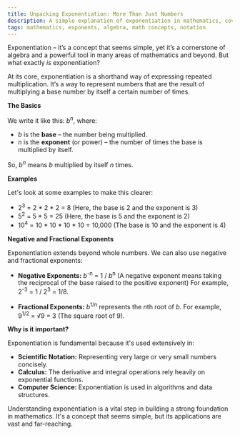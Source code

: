```yaml
---
title: Unpacking Exponentiation: More Than Just Numbers
description: A simple explanation of exponentiation in mathematics, covering its core concepts, notation, and some common examples.
tags: mathematics, exponents, algebra, math concepts, notation
---
```


Exponentiation – it’s a concept that seems simple, yet it’s a cornerstone of algebra and a powerful tool in many areas of mathematics and beyond. But what exactly *is* exponentiation?

At its core, exponentiation is a shorthand way of expressing repeated multiplication. It’s a way to represent numbers that are the result of multiplying a base number by itself a certain number of times.

**The Basics**

We write it like this:  *b*<sup>*n*</sup>, where:

*   *b* is the **base** – the number being multiplied.
*   *n* is the **exponent** (or power) – the number of times the base is multiplied by itself.

So, *b*<sup>*n*</sup> means *b* multiplied by itself *n* times.

**Examples**

Let's look at some examples to make this clearer:

*   2<sup>3</sup> = 2 * 2 * 2 = 8  (Here, the base is 2 and the exponent is 3)
*   5<sup>2</sup> = 5 * 5 = 25 (Here, the base is 5 and the exponent is 2)
*   10<sup>4</sup> = 10 * 10 * 10 * 10 = 10,000 (The base is 10 and the exponent is 4)

**Negative and Fractional Exponents**

Exponentiation extends beyond whole numbers. We can also use negative and fractional exponents:

*   **Negative Exponents:**  *b*<sup>-n</sup> = 1 / *b*<sup>n</sup> (A negative exponent means taking the reciprocal of the base raised to the positive exponent)  For example, 2<sup>-3</sup> = 1 / 2<sup>3</sup> = 1/8.

*   **Fractional Exponents:**  *b*<sup>1/n</sup> represents the *n*th root of *b*. For example, 9<sup>1/2</sup> = √9 = 3 (The square root of 9).

**Why is it important?**

Exponentiation is fundamental because it's used extensively in:

*   **Scientific Notation:**  Representing very large or very small numbers concisely.
*   **Calculus:**  The derivative and integral operations rely heavily on exponential functions.
*   **Computer Science:**  Exponentiation is used in algorithms and data structures.

Understanding exponentiation is a vital step in building a strong foundation in mathematics. It's a concept that seems simple, but its applications are vast and far-reaching.

